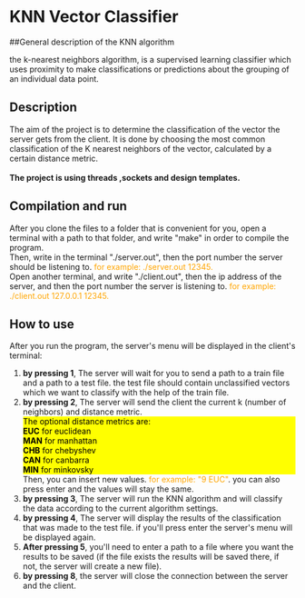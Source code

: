 # KNN Vector Classifier

##General description of the KNN algorithm

the k-nearest neighbors algorithm, is a supervised learning classifier which uses proximity to make classifications
or predictions about the grouping of an individual data point.
## Description 
The aim of the project is to determine the classification
of the vector the server gets from the client.
It is done by choosing the most common classification
of the K nearest neighbors of the vector, calculated by a certain distance metric.</br> </br>
<b>The project is using threads ,sockets and design templates.</b> </br>

## Compilation and run
After you clone the files to a folder that is convenient for you,
open a terminal with a path to that folder, and write "make" in order to compile
the program. </br>
Then, write in the terminal "./server.out", then the port number
the server should be listening to. <span style="color: orange;">for example: ./server.out 12345.</span> </br>
Open another terminal, and write "./client.out", then the ip address of the server,
and then the port number the server is listening to. <span style="color: orange;">
for example: ./client.out 127.0.0.1 12345.</span>


## How to use
After you run the program, the server's menu will
be displayed in the client's terminal: </br>
1. <b>by pressing 1</b>, The server will wait for you
to send a path to a train file and a path to a test file. the test file should contain
   unclassified vectors which we want to classify with the help of the train file.</br>
2. <b>by pressing 2</b>, The server will send the client the current k (number of neighbors)
and distance metric. <div style="background-color: yellow; color: black;">The optional distance metrics are: </br>
<b>EUC</b> for euclidean </br>
<b>MAN</b> for manhattan </br>
<b>CHB</b> for chebyshev </br>
<b>CAN</b> for canbarra </br>
<b>MIN</b> for minkovsky </br> </div>
Then, you can insert new values. <span style="color: orange;">
   for example: "9 EUC"</span>.
you can also press enter and the values will stay the same.</br>
3. <b>by pressing 3</b>, The server will run the KNN algorithm and will classify the data
according to the current algorithm settings.</br>
4. <b>by pressing 4</b>, The server will display the results of the classification
that was made to the test file. if you'll press enter the server's menu
will be displayed again.</br>
5. <b>After pressing 5</b>, you'll need to enter a path to a file where you
want the results to be saved (if the file exists the results will be saved there,
if not, the server will create a new file).</br>
6. <b>by pressing 8</b>, the server will close the connection between the server and the client.</br>

